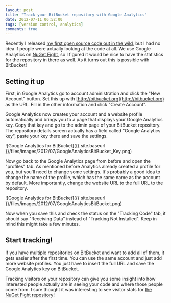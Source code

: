 ```yaml
---
layout: post
title: "Track your BitBucket repository with Google Analytics"
date: 2012-07-11 06:52:00
tags: [version control, analytics]
comments: true
---
```

Recently I released [my first open source code out in the wild](http://kevinpelgrims.com/blog/2012/05/21/introducing-nugetfight), but I had no idea if people were actually looking at the code at all. We use Google Analytics on [NuGet Fight](http://nugetfight.com), so I figured it would be nice to have the statistics for the repository in there as well. As it turns out this is possible with BitBucket!

## Setting it up

First, in Google Analytics go to account administration and click the "New Account" button. Set this up with [http://bitbucket.org](http://bitbucket.org) as the URL. Fill in the other information and click "Create Account".

Google Analytics now creates your account and a website profile automatically and brings you to a page that displays your Google Analytics key. Copy that key and go to the admin page of your BitBucket repository. The repository details screen actually has a field called "Google Analytics key", paste your key there and save the settings.

![Google Analytics for BitBucket]({{ site.baseurl }}/files/images/2012/07/GoogleAnalyticsBitBucket_Key.png)

Now go back to the Google Analytics page from before and open the "profiles" tab. As mentioned before Analytics already created a profile for you, but you'll need to change some settings. It's probably a good idea to change the name of the profile, which has the same name as the account by default. More importantly, change the website URL to the full URL to the repository.

![Google Analytics for BitBucket]({{ site.baseurl }}/files/images/2012/07/GoogleAnalyticsBitBucket.png)

Now when you save this and check the status on the "Tracking Code" tab, it should say "Receiving Data" instead of "Tracking Not Installed". Keep in mind this might take a few minutes.

## Start tracking!

If you have multiple repositories on BitBucket and want to add all of them, it gets easier after the first time. You can use the same account and just add more website profiles. You just have to insert the full URL and save the Google Analytics key on BitBucket.

Tracking visitors on your repository can give you some insight into how interested people actually are in seeing your code and where those people come from. I sure thought it was interesting to see visitor stats for [the NuGet Fight repository](https://bitbucket.org/kevinpelgrims/nugetfight)!
